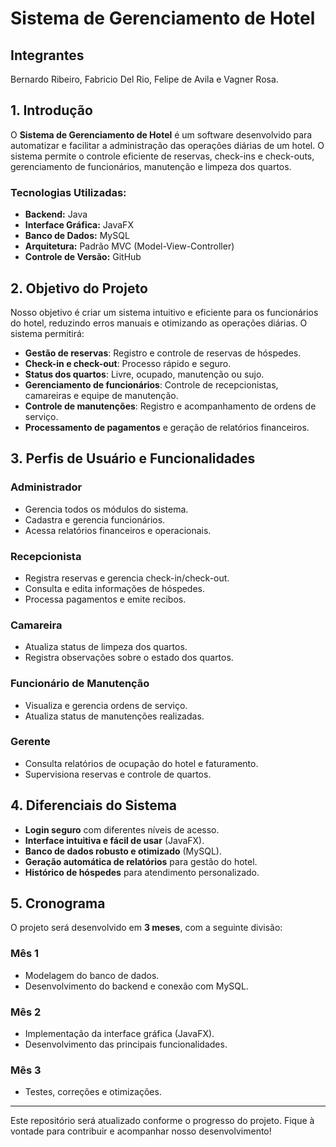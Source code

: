 # Sistema de Gerenciamento de Hotel

## Integrantes
Bernardo Ribeiro, Fabricio Del Rio, Felipe de Avila e Vagner Rosa.

## 1. Introdução
O **Sistema de Gerenciamento de Hotel** é um software desenvolvido para automatizar e facilitar a administração das operações diárias de um hotel. O sistema permite o controle eficiente de reservas, check-ins e check-outs, gerenciamento de funcionários, manutenção e limpeza dos quartos.

### Tecnologias Utilizadas:
- **Backend:** Java
- **Interface Gráfica:** JavaFX
- **Banco de Dados:** MySQL
- **Arquitetura:** Padrão MVC (Model-View-Controller)
- **Controle de Versão:** GitHub

## 2. Objetivo do Projeto
Nosso objetivo é criar um sistema intuitivo e eficiente para os funcionários do hotel, reduzindo erros manuais e otimizando as operações diárias. O sistema permitirá:
- **Gestão de reservas**: Registro e controle de reservas de hóspedes.
- **Check-in e check-out**: Processo rápido e seguro.
- **Status dos quartos**: Livre, ocupado, manutenção ou sujo.
- **Gerenciamento de funcionários**: Controle de recepcionistas, camareiras e equipe de manutenção.
- **Controle de manutenções**: Registro e acompanhamento de ordens de serviço.
- **Processamento de pagamentos** e geração de relatórios financeiros.

## 3. Perfis de Usuário e Funcionalidades
### **Administrador**
- Gerencia todos os módulos do sistema.
- Cadastra e gerencia funcionários.
- Acessa relatórios financeiros e operacionais.

### **Recepcionista**
- Registra reservas e gerencia check-in/check-out.
- Consulta e edita informações de hóspedes.
- Processa pagamentos e emite recibos.

### **Camareira**
- Atualiza status de limpeza dos quartos.
- Registra observações sobre o estado dos quartos.

### **Funcionário de Manutenção**
- Visualiza e gerencia ordens de serviço.
- Atualiza status de manutenções realizadas.

### **Gerente**
- Consulta relatórios de ocupação do hotel e faturamento.
- Supervisiona reservas e controle de quartos.

## 4. Diferenciais do Sistema
- **Login seguro** com diferentes níveis de acesso.
- **Interface intuitiva e fácil de usar** (JavaFX).
- **Banco de dados robusto e otimizado** (MySQL).
- **Geração automática de relatórios** para gestão do hotel.
- **Histórico de hóspedes** para atendimento personalizado.

## 5. Cronograma
O projeto será desenvolvido em **3 meses**, com a seguinte divisão:

### **Mês 1**
- Modelagem do banco de dados.
- Desenvolvimento do backend e conexão com MySQL.

### **Mês 2**
- Implementação da interface gráfica (JavaFX).
- Desenvolvimento das principais funcionalidades.

### **Mês 3**
- Testes, correções e otimizações.

---
Este repositório será atualizado conforme o progresso do projeto. Fique à vontade para contribuir e acompanhar nosso desenvolvimento!

